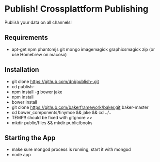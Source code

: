# Publish! Crossplattform Publishing
Publish your data on all channels!

## Requirements
* apt-get npm phantomjs git mongo imagemagick graphicsmagick zip (or use Homebrew on macosx)

## Installation
* git clone https://github.com/dni/publish-.git
* cd publish-
* npm install -g bower jake
* npm install
* bower install
* git clone https://github.com/bakerframework/baker.git baker-master
* cd bower_components/tinymce && jake && cd ../..
* TEMP!! should be fixed with gitgnore >>
* mkdir public/files && mkdir public/books

## Starting the App
* make sure mongod process is running, start it with mongod
* node app